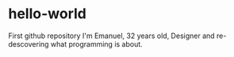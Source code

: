 # hello-world
First github repository
I'm Emanuel, 32 years old, Designer and re-descovering what programming is about.
